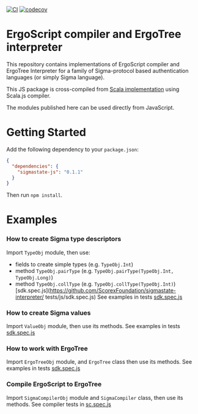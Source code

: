 [![CI](https://github.com/ScorexFoundation/sigmastate-interpreter/actions/workflows/ci.yml/badge.svg)](https://github.com/ScorexFoundation/sigmastate-interpreter/actions/workflows/ci.yml)
[![codecov](https://codecov.io/gh/ScorexFoundation/sigmastate-interpreter/branch/develop/graph/badge.svg?token=HNu2ZEOoV6)](https://codecov.io/gh/ScorexFoundation/sigmastate-interpreter)

# ErgoScript compiler and ErgoTree interpreter

This repository contains implementations of ErgoScript compiler and ErgoTree
Interpreter for a family of Sigma-protocol based authentication languages (or simply
Sigma language).

This JS package is cross-compiled from [Scala
implementation](https://github.com/ScorexFoundation/sigmastate-interpreter) using Scala.js
compiler.

The modules published here can be used directly from JavaScript.

# Getting Started

Add the following dependency to your `package.json`:

```json
{
  "dependencies": {
    "sigmastate-js": "0.1.1"
  }
}
```
Then run `npm install`.

# Examples

### How to create Sigma type descriptors

Import `TypeObj` module, then use:
- fields to create simple types (e.g. `TypeObj.Int`)
- method `TypeObj.pairType` (e.g. `TypeObj.pairType(TypeObj.Int, TypeObj.Long)`)
- method `TypeObj.collType` (e.g. `TypeObj.collType(TypeObj.Int)`)
  [sdk.spec.js](https://github.com/ScorexFoundation/sigmastate-interpreter/ tests/js/sdk.spec.js)
See examples in tests [sdk.spec.js](https://github.com/ScorexFoundation/sigmastate-interpreter/blob/1ac06c8014ca7f75388039934970d3ef0a370700/sigma-js/tests/js/sdk.spec.js)

### How to create Sigma values

Import `ValueObj` module, then use its methods.
See examples in tests [sdk.spec.js](https://github.com/ScorexFoundation/sigmastate-interpreter/blob/1ac06c8014ca7f75388039934970d3ef0a370700/sigma-js/tests/js/sdk.spec.js)

### How to work with ErgoTree

Import `ErgoTreeObj` module, and `ErgoTree` class then use its methods.
See examples in tests [sdk.spec.js](https://github.com/ScorexFoundation/sigmastate-interpreter/blob/1ac06c8014ca7f75388039934970d3ef0a370700/sigma-js/tests/js/sdk.spec.js)

### Compile ErgoScript to ErgoTree

Import `SigmaCompilerObj` module and `SigmaCompiler` class, then use its methods.
See compiler tests in [sc.spec.js](https://github.com/ScorexFoundation/sigmastate-interpreter/blob/04ce57092243ede3647b02d1bb77b0868e0a9069/sigma-js/tests/js/sc.spec.js)

